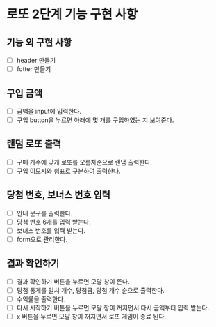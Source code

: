 # 로또 2단계 기능 구현 사항

## 기능 외 구현 사항

- [ ] header 만들기
- [ ] fotter 만들기

## 구입 금액

- [ ] 금액을 input에 입력한다.
- [ ] 구입 button을 누르면 아래에 몇 개를 구입하였는 지 보여준다.

## 랜덤 로또 출력

- [ ] 구매 개수에 맞게 로또를 오름차순으로 랜덤 출력한다.
- [ ] 구입 이모지와 쉼표로 구분하여 출력한다.

## 당첨 번호, 보너스 번호 입력

- [ ] 안내 문구를 출력한다.
- [ ] 당첨 번호 6개를 입력 받는다.
- [ ] 보너스 번호를 입력 받는다.
- [ ] form으로 관리한다.

## 결과 확인하기

- [ ] 결과 확인하기 버튼을 누르면 모달 창이 뜬다.
- [ ] 당첨 통계를 일치 개수, 당첨금, 당첨 개수 순으로 출력한다.
- [ ] 수익률을 출력한다.
- [ ] 다시 시작하기 버튼을 누르면 모달 창이 꺼지면서 다시 금액부터 입력 받는다.
- [ ] x 버튼을 누르면 모달 창이 꺼지면서 로또 게임이 종료 된다.
